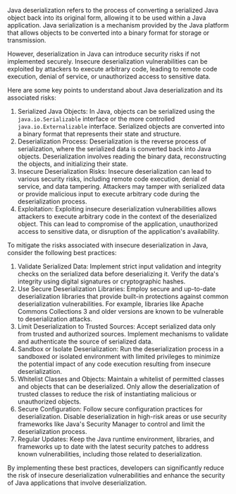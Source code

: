 Java deserialization refers to the process of converting a serialized Java object back into its original form, allowing it to be used within a Java application. Java serialization is a mechanism provided by the Java platform that allows objects to be converted into a binary format for storage or transmission.

However, deserialization in Java can introduce security risks if not implemented securely. Insecure deserialization vulnerabilities can be exploited by attackers to execute arbitrary code, leading to remote code execution, denial of service, or unauthorized access to sensitive data.

Here are some key points to understand about Java deserialization and its associated risks:

1.  Serialized Java Objects: In Java, objects can be serialized using the `java.io.Serializable` interface or the more controlled `java.io.Externalizable` interface. Serialized objects are converted into a binary format that represents their state and structure.
2.  Deserialization Process: Deserialization is the reverse process of serialization, where the serialized data is converted back into Java objects. Deserialization involves reading the binary data, reconstructing the objects, and initializing their state.
3.  Insecure Deserialization Risks: Insecure deserialization can lead to various security risks, including remote code execution, denial of service, and data tampering. Attackers may tamper with serialized data or provide malicious input to execute arbitrary code during the deserialization process.
4.  Exploitation: Exploiting insecure deserialization vulnerabilities allows attackers to execute arbitrary code in the context of the deserialized object. This can lead to compromise of the application, unauthorized access to sensitive data, or disruption of the application's availability.

To mitigate the risks associated with insecure deserialization in Java, consider the following best practices:

1.  Validate Serialized Data: Implement strict input validation and integrity checks on the serialized data before deserializing it. Verify the data's integrity using digital signatures or cryptographic hashes.
2.  Use Secure Deserialization Libraries: Employ secure and up-to-date deserialization libraries that provide built-in protections against common deserialization vulnerabilities. For example, libraries like Apache Commons Collections 3 and older versions are known to be vulnerable to deserialization attacks.
3.  Limit Deserialization to Trusted Sources: Accept serialized data only from trusted and authorized sources. Implement mechanisms to validate and authenticate the source of serialized data.
4.  Sandbox or Isolate Deserialization: Run the deserialization process in a sandboxed or isolated environment with limited privileges to minimize the potential impact of any code execution resulting from insecure deserialization.
5.  Whitelist Classes and Objects: Maintain a whitelist of permitted classes and objects that can be deserialized. Only allow the deserialization of trusted classes to reduce the risk of instantiating malicious or unauthorized objects.
6.  Secure Configuration: Follow secure configuration practices for deserialization. Disable deserialization in high-risk areas or use security frameworks like Java's Security Manager to control and limit the deserialization process.
7.  Regular Updates: Keep the Java runtime environment, libraries, and frameworks up to date with the latest security patches to address known vulnerabilities, including those related to deserialization.

By implementing these best practices, developers can significantly reduce the risk of insecure deserialization vulnerabilities and enhance the security of Java applications that involve deserialization.